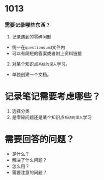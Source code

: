 # 1013
### 需要记录哪些东西？
1. 记录遇到的零碎问题
  - 统一在`questions.md`文件内
  - 可以有简短的答案或者附上资料链接
  
2. 对某个知识点`系统的深入`学习。
  - 单独创建一个文档。


# 记录笔记需要考虑哪些？
1. 选择分类
2. 是零碎问题还是某个知识点`系统的深入`学习


# 需要回答的问题？
- 是什么？
- 解决了什么问题？
- 怎么用？
- 需要注意的问题？


